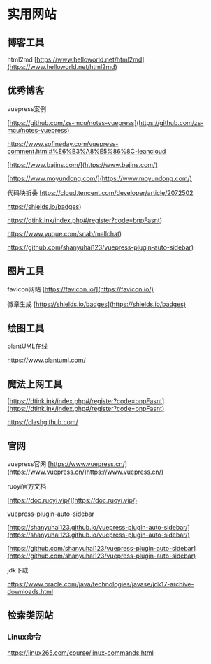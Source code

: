 # 实用网站

## 博客工具

html2md
[https://www.helloworld.net/html2md](https://www.helloworld.net/html2md)



## 优秀博客

vuepress案例

[https://github.com/zs-mcu/notes-vuepress](https://github.com/zs-mcu/notes-vuepress)

https://www.sofineday.com/vuepress-comment.html#%E6%B3%A8%E5%86%8C-leancloud

[https://www.bajins.com/](https://www.bajins.com/)

[https://www.moyundong.com/](https://www.moyundong.com/)

代码块折叠
https://cloud.tencent.com/developer/article/2072502

https://shields.io/badges)

https://dtink.ink/index.php#/register?code=bnpFasnt)

https://www.yuque.com/snab/mallchat)

https://github.com/shanyuhai123/vuepress-plugin-auto-sidebar)





## 图片工具

favicon网站
[https://favicon.io/](https://favicon.io/)

徽章生成
[https://shields.io/badges](https://shields.io/badges)

## 绘图工具

plantUML在线

https://www.plantuml.com/


## 魔法上网工具

[https://dtink.ink/index.php#/register?code=bnpFasnt](https://dtink.ink/index.php#/register?code=bnpFasnt)

https://clashgithub.com/


## 官网
vuepress官网
[https://www.vuepress.cn/](https://www.vuepress.cn/)https://www.vuepress.cn/)

ruoyi官方文档

[https://doc.ruoyi.vip/](https://doc.ruoyi.vip/)

vuepress-plugin-auto-sidebar

[https://shanyuhai123.github.io/vuepress-plugin-auto-sidebar/](https://shanyuhai123.github.io/vuepress-plugin-auto-sidebar/)

[https://github.com/shanyuhai123/vuepress-plugin-auto-sidebar](https://github.com/shanyuhai123/vuepress-plugin-auto-sidebar)

jdk下载

https://www.oracle.com/java/technologies/javase/jdk17-archive-downloads.html



## 检索类网站

### Linux命令

https://linux265.com/course/linux-commands.html





